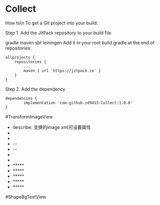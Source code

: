 # Collect
How to\\n
To get a Git project into your build:

Step 1. Add the JitPack repository to your build file

gradle
maven
sbt
leiningen
Add it in your root build.gradle at the end of repositories:

	allprojects {
		repositories {
			...
			maven { url 'https://jitpack.io' }
		}
	}
Step 2. Add the dependency

	dependencies {
	        implementation 'com.github.zd9453:Collect:1.0.0'
	}

#TransformImageView
 * describe: 变换的image  xml可设置属性
 * <!--变化方式  圆角类型  圆形类型-->
 * <attr name="TransformType" format="enum">
 * --<enum name="roundCorner" value="0" />
 * --<enum name="circle" value="1" />
 * </attr>
 * <!--圆角类型的时候设置各圆角的半径大小 !如果设置了allCorner那么会覆盖掉其他单独设置的角-->
 * *****<attr name="allCorner" format="dimension" />
 * *****<attr name="leftTopCorner" format="dimension" />
 * *****<attr name="leftBottomCorner" format="dimension" />
 * *****<attr name="rightTopCorner" format="dimension" />
 * *****<attr name="rightBottomCorner" format="dimension" />
	
#ShapeBgTextView

<declare-styleable name="ShapeBgTextView">
        <!--是否显示我们自己画的背景-->
        <attr name="showBgShape" format="boolean" />
        <!--自己画的背景色-->
        <attr name="shapeColor" format="color|reference" />
        <!--线条模式的线条宽度 -->
        <attr name="shapeBgLineWidth" format="dimension" />
        <!--圆角的大小 dp单位-->
        <attr name="shapeCornerSize" format="dimension" />
        <!--画的背景样式-->
        <attr name="shapeStyle" format="enum">
            <!--周围线条样式-->
            <enum name="line" value="0" />
            <!--内部填充样式-->
            <enum name="fill" value="1" />
        </attr>
    </declare-styleable>
    
    
